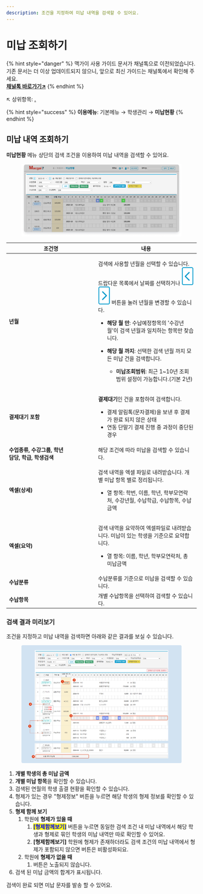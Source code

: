 ```yaml
---
description: 조건을 지정하여 미납 내역을 검색할 수 있어요.
---
```


# 미납 조회하기

{% hint style="danger" %}
맥가이 사용 가이드 문서가 채널톡으로 이전되었습니다.\
기존 문서는 더 이상 업데이트되지 않으니, 앞으로 최신 가이드는 채널톡에서 확인해 주세요.\
[**채널톡 바로가기↗**](https://docs.channel.io/macgai-guide/ko/articles/unpaid-searching-770e35af)
{% endhint %}

↖ 상위항목: [.](./ "mention")

{% hint style="success" %}
**이용메뉴**: 기본메뉴 → 학생관리 → **미납현황**
{% endhint %}

## 미납 내역 조회하기

**미납현황** 메뉴 상단의 검색 조건을 이용하여 미납 내역을 검색할 수 있어요.

<figure><img src="../../.gitbook/assets/image (31).png" alt=""><figcaption></figcaption></figure>

<table><thead><tr><th width="222">조건명</th><th>내용</th></tr></thead><tbody><tr><td><strong>년월</strong></td><td><p>검색에 사용할 년월을 선택할 수 있습니다. 드랍다운 목록에서 날짜를 선택하거나 <img src="../../.gitbook/assets/btn_left.png" alt="" data-size="line"><img src="../../.gitbook/assets/btn_right.png" alt="" data-size="line"> 버튼을 눌러 년월을 변경할 수 있습니다.</p><ul><li><strong>해당 월 만</strong>: 수납예정항목의 '수강년월'이 검색 년월과 일치하는 항목만 찾습니다. </li><li><p><strong>해당 월 까지</strong>: 선택한 검색 년월 까지 모든 미납 건을 검색합니다.</p><ul><li><strong>미납조회범위</strong>: 최근 1~10년 조회 범위 설정이 가능합니다.(기본 2년)</li></ul></li></ul></td></tr><tr><td><strong>결제대기 포함</strong></td><td><p></p><p><strong>결제대기</strong>인 건을 포함하여 검색합니다.</p><ul><li>결제 알림톡(문자결제)을 보낸 후 결제가 완료 되지 않은 상태</li><li>연동 단말기 결제 진행 중 과정이 중단된 경우</li></ul></td></tr><tr><td><strong>수업종류, 수강그룹, 학년</strong><br><strong>담당, 학급, 학생검색</strong></td><td>해당 조건에 따라 미납을 검색할 수 있습니다.</td></tr><tr><td><strong>엑셀(상세)</strong></td><td><p>검색 내역을 엑셀 파일로 내려받습니다. 개별 미납 항목 별로 정리됩니다.</p><ul><li>열 항목: 학번, 이름, 학년, 학부모연락처, 수강년월, 수납학급, 수납항목, 수납금액</li></ul></td></tr><tr><td><strong>엑셀(요약)</strong></td><td><p>검색 내역을 요약하여 엑셀파일로 내려받습니다. 미납이 있는 학생을 기준으로 요약합니다.</p><ul><li>열 항목: 이름, 학년, 학부모연락처, 총 미납금액</li></ul></td></tr><tr><td><strong>수납분류</strong></td><td>수납분류를 기준으로 미납을 검색할 수 있습니다.</td></tr><tr><td><strong>수납항목</strong></td><td>개별 수납항목을 선택하여 검색할 수 있습니다.</td></tr></tbody></table>

### 검색 결과 미리보기

조건을 지정하고 미납 내역을 검색하면 아래와 같은 결과를 보실 수 있습니다.

<figure><img src="../../.gitbook/assets/image (472).png" alt=""><figcaption></figcaption></figure>

1. **개별 학생의 총 미납 금액**&#x20;
2. **개별 미납 항목**을 확인할 수 있습니다.
3. 검색된 연월의 학생 출결 현황을 확인할 수 있습니다.
4. 형제가 있는 경우 "형제정보" 버튼을 누르면 해당 학생의 형제 정보를 확인할 수 있습니다.
5. **형제 함께 보기**
   1. 학원에 **형제가 있을 때**
      1. <mark style="color:blue;">**\[형제함께보기]**</mark> 버튼을 누르면 동일한 검색 조건 내 미납 내역에서 해당 학생과 형제로 묶인 학생의 미납 내역만 따로 확인할 수 있어요.
      2. **\[형제함께보기]** 학원에 형제가 존재하더라도 검색 조건의 미납 내역에서 형제가 포함되지 않으면 버튼은 비활성화되요.
   2. 학원에 **형제가 없을 때**
      1. 버튼은 노출되지 않습니다.
6. 검색 된 미납 금액의 합계가 표시됩니다.

검색이 완료 되면 미납 문자를 발송 할 수 있어요.
